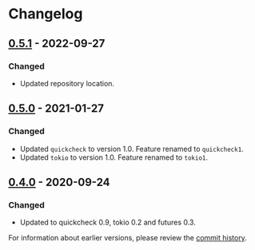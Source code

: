 # Changelog

## [0.5.1] - 2022-09-27

### Changed

- Updated repository location.

## [0.5.0] - 2021-01-27

### Changed
- Updated `quickcheck` to version 1.0. Feature renamed to `quickcheck1`.
- Updated `tokio` to version 1.0. Feature renamed to `tokio1`.

## [0.4.0] - 2020-09-24

### Changed
- Updated to quickcheck 0.9, tokio 0.2 and futures 0.3.

For information about earlier versions, please review the [commit history](https://github.com/sunshowers-code/partial-io/commits/main).

[0.5.1]: https://github.com/sunshowers-code/partial-io/releases/tag/0.5.1

<!-- older releases are on the facebookincubator repo -->
[0.5.0]: https://github.com/facebookincubator/rust-partial-io/releases/tag/0.5.0
[0.4.0]: https://github.com/facebookincubator/rust-partial-io/releases/tag/0.4.0
